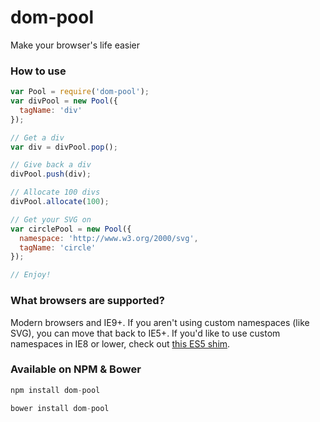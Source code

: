 dom-pool
========

Make your browser's life easier

### How to use
```js
var Pool = require('dom-pool');
var divPool = new Pool({
  tagName: 'div'
});

// Get a div
var div = divPool.pop();

// Give back a div
divPool.push(div);

// Allocate 100 divs
divPool.allocate(100);

// Get your SVG on
var circlePool = new Pool({
  namespace: 'http://www.w3.org/2000/svg',
  tagName: 'circle'
});

// Enjoy!

```

### What browsers are supported?
Modern browsers and IE9+. If you aren't using custom namespaces (like SVG), you can move that back to IE5+. If you'd like to use custom namespaces in IE8 or lower, check out [this ES5 shim](https://github.com/shawnbot/aight).

### Available on NPM & Bower
```js
npm install dom-pool
```

```js
bower install dom-pool
```
